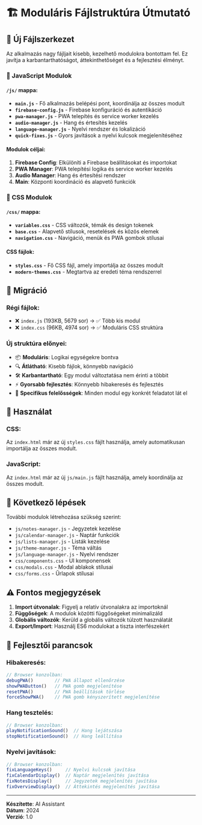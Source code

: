 # 🏗️ Moduláris Fájlstruktúra Útmutató

## 📁 Új Fájlszerkezet

Az alkalmazás nagy fájljait kisebb, kezelhető modulokra bontottam fel. Ez javítja a karbantarthatóságot, áttekinthetőséget és a fejlesztési élményt.

### 🔧 JavaScript Modulok

#### `/js/` mappa:
- **`main.js`** - Fő alkalmazás belépési pont, koordinálja az összes modult
- **`firebase-config.js`** - Firebase konfiguráció és autentikáció
- **`pwa-manager.js`** - PWA telepítés és service worker kezelés
- **`audio-manager.js`** - Hang és értesítés kezelés
- **`language-manager.js`** - Nyelvi rendszer és lokalizáció
- **`quick-fixes.js`** - Gyors javítások a nyelvi kulcsok megjelenítéséhez

#### Modulok céljai:
1. **Firebase Config**: Elkülöníti a Firebase beállításokat és importokat
2. **PWA Manager**: PWA telepítési logika és service worker kezelés
3. **Audio Manager**: Hang és értesítési rendszer
4. **Main**: Központi koordináció és alapvető funkciók

### 🎨 CSS Modulok

#### `/css/` mappa:
- **`variables.css`** - CSS változók, témák és design tokenek
- **`base.css`** - Alapvető stílusok, resetelések és közös elemek
- **`navigation.css`** - Navigáció, menük és PWA gombok stílusai

#### CSS fájlok:
- **`styles.css`** - Fő CSS fájl, amely importálja az összes modult
- **`modern-themes.css`** - Megtartva az eredeti téma rendszerrel

## 🔄 Migráció

### Régi fájlok:
- ❌ `index.js` (193KB, 5679 sor) → ✅ Több kis modul
- ❌ `index.css` (96KB, 4974 sor) → ✅ Moduláris CSS struktúra

### Új struktúra előnyei:
- 📦 **Moduláris**: Logikai egységekre bontva
- 🔍 **Átlátható**: Kisebb fájlok, könnyebb navigáció
- 🛠️ **Karbantartható**: Egy modul változtatása nem érinti a többit
- ⚡ **Gyorsabb fejlesztés**: Könnyebb hibakeresés és fejlesztés
- 🎯 **Specifikus felelősségek**: Minden modul egy konkrét feladatot lát el

## 📖 Használat

### CSS:
Az `index.html` már az új `styles.css` fájlt használja, amely automatikusan importálja az összes modult.

### JavaScript:
Az `index.html` már az új `js/main.js` fájlt használja, amely koordinálja az összes modult.

## 🚀 Következő lépések

További modulok létrehozása szükség szerint:
- `js/notes-manager.js` - Jegyzetek kezelése
- `js/calendar-manager.js` - Naptár funkciók
- `js/lists-manager.js` - Listák kezelése
- `js/theme-manager.js` - Téma váltás
- `js/language-manager.js` - Nyelvi rendszer
- `css/components.css` - UI komponensek
- `css/modals.css` - Modal ablakok stílusai
- `css/forms.css` - Űrlapok stílusai

## ⚠️ Fontos megjegyzések

1. **Import útvonalak**: Figyelj a relatív útvonalakra az importoknál
2. **Függőségek**: A modulok közötti függőségeket minimalizáld
3. **Globális változók**: Kerüld a globális változók túlzott használatát
4. **Export/Import**: Használj ES6 modulokat a tiszta interfészekért

## 🔧 Fejlesztői parancsok

### Hibakeresés:
```javascript
// Browser konzolban:
debugPWA()        // PWA állapot ellenőrzése
showPWAButton()   // PWA gomb megjelenítése
resetPWA()        // PWA beállítások törlése
forceShowPWA()    // PWA gomb kényszerített megjelenítése
```

### Hang tesztelés:
```javascript
// Browser konzolban:
playNotificationSound()  // Hang lejátszása
stopNotificationSound()  // Hang leállítása
```

### Nyelvi javítások:
```javascript
// Browser konzolban:
fixLanguageKeys()     // Nyelvi kulcsok javítása
fixCalendarDisplay()  // Naptár megjelenítés javítása
fixNotesDisplay()     // Jegyzetek megjelenítés javítása
fixOverviewDisplay()  // Áttekintés megjelenítés javítása
```

---

**Készítette**: AI Assistant  
**Dátum**: 2024  
**Verzió**: 1.0 